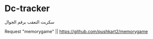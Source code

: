 # Dc-tracker
سكربت التعقب برقم الجوال 



Request "memorygame"   ||  https://github.com/pushkart2/memorygame
